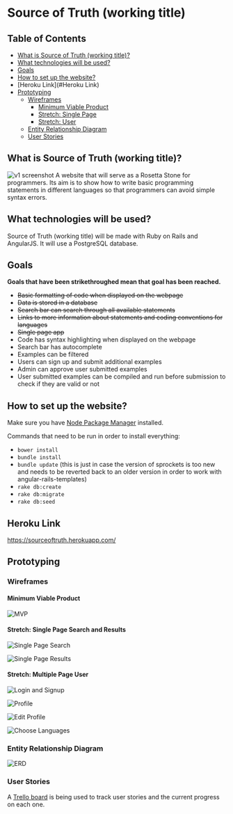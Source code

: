 # Source of Truth (working title)

## Table of Contents

  * [What is Source of Truth (working title)?](#what-is-source-of-truth-(working-title)?)
  * [What technologies will be used?](#what-technologies-will-be-used?)
  * [Goals](#goals)
  * [How to set up the website?](#how-to-set-up-the-website?)
  * [Heroku Link](#Heroku Link)
  * [Prototyping](#prototyping)
  	* [Wireframes](#wireframes)
  		* [Minimum Viable Product](#minimum-viable-product)
  		* [Stretch: Single Page](#stretch-single-page)
  		* [Stretch: User](#stretch-user)
  	* [Entity Relationship Diagram](#entity-relationship-diagram)
  	* [User Stories](#user-stories)

## What is Source of Truth (working title)?

![v1 screenshot](https://raw.githubusercontent.com/inei/sourceoftruth/master/prototyping/screenshots/v1.png)
A website that will serve as a Rosetta Stone for programmers.  Its aim is to show how to write basic programming statements in different languages so that programmers can avoid simple syntax errors.

## What technologies will be used?

Source of Truth (working title) will be made with Ruby on Rails and AngularJS. It will use a PostgreSQL database.

## Goals
**Goals that have been strikethroughed mean that goal has been reached.**
* ~~Basic formatting of code when displayed on the webpage~~
* ~~Data is stored in a database~~
* ~~Search bar can search through all available statements~~
* ~~Links to more information about statements and coding conventions for languages~~
* ~~Single page app~~
* Code has syntax highlighting when displayed on the webpage
* Search bar has autocomplete
* Examples can be filtered
* Users can sign up and submit additional examples
* Admin can approve user submitted examples
* User submitted examples can be compiled and run before submission to check if they are valid or not

## How to set up the website?

Make sure you have [Node Package Manager](https://www.npmjs.com/) installed.

Commands that need to be run in order to install everything:
* `bower install`
* `bundle install`
* `bundle update` (this is just in case the version of sprockets is too new and needs to be reverted back to an older version in order to work with angular-rails-templates)
* `rake db:create`
* `rake db:migrate`
* `rake db:seed`

## Heroku Link

https://sourceoftruth.herokuapp.com/

## Prototyping

### Wireframes

#### Minimum Viable Product

![MVP](https://raw.githubusercontent.com/inei/sourceoftruth/master/prototyping/wireframes/mvp.png)

#### Stretch: Single Page Search and Results

![Single Page Search](https://raw.githubusercontent.com/inei/sourceoftruth/master/prototyping/wireframes/1%20page%20search.png)

![Single Page Results](https://raw.githubusercontent.com/inei/sourceoftruth/master/prototyping/wireframes/1%20page%20results.png)

#### Stretch: Multiple Page User

![Login and Signup](https://raw.githubusercontent.com/inei/sourceoftruth/master/prototyping/wireframes/login%20and%20signup%20sidebar.png)

![Profile](https://raw.githubusercontent.com/inei/sourceoftruth/master/prototyping/wireframes/profile.png)

![Edit Profile](https://raw.githubusercontent.com/inei/sourceoftruth/master/prototyping/wireframes/edit%20profile.png)

![Choose Languages](https://raw.githubusercontent.com/inei/sourceoftruth/master/prototyping/wireframes/choose%20languages.png)

### Entity Relationship Diagram

![ERD](https://raw.githubusercontent.com/inei/sourceoftruth/master/prototyping/erd/erd.png)

### User Stories

A [Trello board](https://trello.com/b/ddBCrGYt) is being used to track user stories and the current progress on each one.

